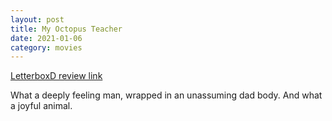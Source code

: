 ```yaml
---
layout: post
title: My Octopus Teacher
date: 2021-01-06
category: movies
---
```

 
[LetterboxD review link](https://letterboxd.com/samarthbhaskar/film/my-octopus-teacher/)

What a deeply feeling man, wrapped in an unassuming dad body. And what a joyful animal. 